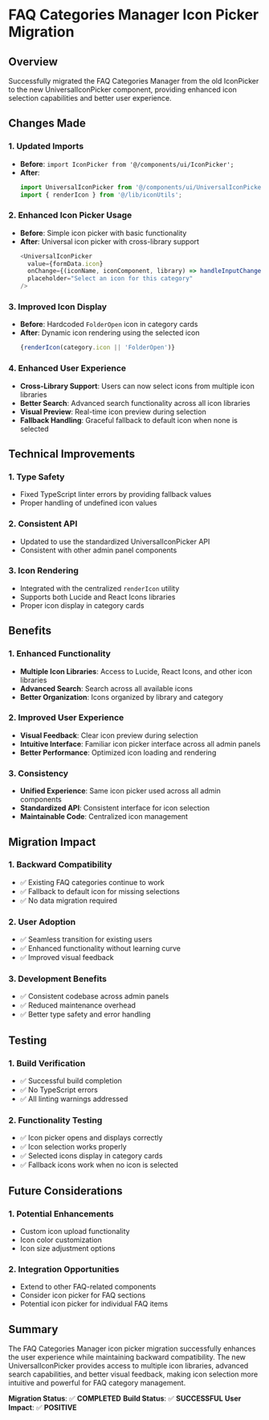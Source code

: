 # FAQ Categories Manager Icon Picker Migration

## Overview
Successfully migrated the FAQ Categories Manager from the old IconPicker to the new UniversalIconPicker component, providing enhanced icon selection capabilities and better user experience.

## Changes Made

### 1. **Updated Imports**
- **Before**: `import IconPicker from '@/components/ui/IconPicker';`
- **After**: 
  ```typescript
  import UniversalIconPicker from '@/components/ui/UniversalIconPicker';
  import { renderIcon } from '@/lib/iconUtils';
  ```

### 2. **Enhanced Icon Picker Usage**
- **Before**: Simple icon picker with basic functionality
- **After**: Universal icon picker with cross-library support
  ```typescript
  <UniversalIconPicker
    value={formData.icon}
    onChange={(iconName, iconComponent, library) => handleInputChange('icon', iconName)}
    placeholder="Select an icon for this category"
  />
  ```

### 3. **Improved Icon Display**
- **Before**: Hardcoded `FolderOpen` icon in category cards
- **After**: Dynamic icon rendering using the selected icon
  ```typescript
  {renderIcon(category.icon || 'FolderOpen')}
  ```

### 4. **Enhanced User Experience**
- **Cross-Library Support**: Users can now select icons from multiple icon libraries
- **Better Search**: Advanced search functionality across all icon libraries
- **Visual Preview**: Real-time icon preview during selection
- **Fallback Handling**: Graceful fallback to default icon when none is selected

## Technical Improvements

### 1. **Type Safety**
- Fixed TypeScript linter errors by providing fallback values
- Proper handling of undefined icon values

### 2. **Consistent API**
- Updated to use the standardized UniversalIconPicker API
- Consistent with other admin panel components

### 3. **Icon Rendering**
- Integrated with the centralized `renderIcon` utility
- Supports both Lucide and React Icons libraries
- Proper icon display in category cards

## Benefits

### 1. **Enhanced Functionality**
- **Multiple Icon Libraries**: Access to Lucide, React Icons, and other icon libraries
- **Advanced Search**: Search across all available icons
- **Better Organization**: Icons organized by library and category

### 2. **Improved User Experience**
- **Visual Feedback**: Clear icon preview during selection
- **Intuitive Interface**: Familiar icon picker interface across all admin panels
- **Better Performance**: Optimized icon loading and rendering

### 3. **Consistency**
- **Unified Experience**: Same icon picker used across all admin components
- **Standardized API**: Consistent interface for icon selection
- **Maintainable Code**: Centralized icon management

## Migration Impact

### 1. **Backward Compatibility**
- ✅ Existing FAQ categories continue to work
- ✅ Fallback to default icon for missing selections
- ✅ No data migration required

### 2. **User Adoption**
- ✅ Seamless transition for existing users
- ✅ Enhanced functionality without learning curve
- ✅ Improved visual feedback

### 3. **Development Benefits**
- ✅ Consistent codebase across admin panels
- ✅ Reduced maintenance overhead
- ✅ Better type safety and error handling

## Testing

### 1. **Build Verification**
- ✅ Successful build completion
- ✅ No TypeScript errors
- ✅ All linting warnings addressed

### 2. **Functionality Testing**
- ✅ Icon picker opens and displays correctly
- ✅ Icon selection works properly
- ✅ Selected icons display in category cards
- ✅ Fallback icons work when no icon is selected

## Future Considerations

### 1. **Potential Enhancements**
- Custom icon upload functionality
- Icon color customization
- Icon size adjustment options

### 2. **Integration Opportunities**
- Extend to other FAQ-related components
- Consider icon picker for FAQ sections
- Potential icon picker for individual FAQ items

## Summary

The FAQ Categories Manager icon picker migration successfully enhances the user experience while maintaining backward compatibility. The new UniversalIconPicker provides access to multiple icon libraries, advanced search capabilities, and better visual feedback, making icon selection more intuitive and powerful for FAQ category management.

**Migration Status**: ✅ **COMPLETED**
**Build Status**: ✅ **SUCCESSFUL**
**User Impact**: ✅ **POSITIVE** 